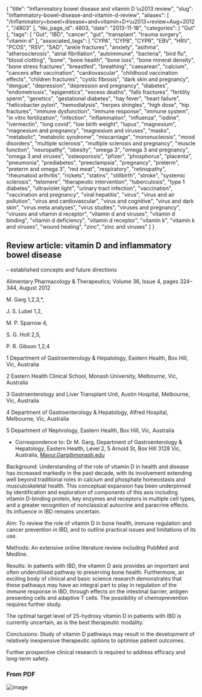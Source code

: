 {
    "title": "Inflammatory bowel disease and vitamin D \u2013 review",
    "slug": "inflammatory-bowel-disease-and-vitamin-d-review",
    "aliases": [
        "/Inflammatory+bowel+disease+and+vitamin+D+\u2013+review+Aug+2012",
        "/4803"
    ],
    "tiki_page_id": 4803,
    "date": "2013-11-18",
    "categories": [
        "Gut"
    ],
    "tags": [
        "Gut",
        "IBD",
        "cancer",
        "gut",
        "transplant",
        "trauma surgery",
        "vitamin d"
    ],
    "associated_tags": [
        "CYPA",
        "CYPB",
        "CYPR",
        "EBV",
        "HRV",
        "PCOS",
        "RSV",
        "SAD",
        "ankle fractures",
        "anxiety",
        "asthma",
        "atherosclerosis",
        "atrial fibrillation",
        "autoimmune",
        "bacteria",
        "bird flu",
        "blood clotting",
        "bone",
        "bone health",
        "bone loss",
        "bone mineral density",
        "bone stress fractures",
        "breastfed",
        "breathing",
        "caesarean",
        "calcium",
        "cancers after vaccination",
        "cardiovascular",
        "childhood vaccination effects",
        "children fractures",
        "cystic fibrosis",
        "dark skin and pregnancy",
        "dengue",
        "depression",
        "depression and pregnancy",
        "diabetes",
        "endometriosis",
        "epigenetics",
        "excess deaths",
        "falls fractures",
        "fertility sperm",
        "genetics",
        "gestational diabetes",
        "hay fever",
        "heart failure",
        "helicobacter pylori",
        "hemodialysis",
        "herpes shingles",
        "high dose",
        "hip fractures",
        "immune dysfunction",
        "immune response",
        "immune system",
        "in vitro fertilization",
        "infection",
        "inflammation",
        "influenza",
        "iodine",
        "ivermectin",
        "long covid",
        "low birth weight",
        "lupus",
        "magnesium",
        "magnesium and pregnancy",
        "magnesium and viruses",
        "masks",
        "metabolic",
        "metabolic syndrome",
        "miscarriage",
        "mononucleosis",
        "mood disorders",
        "multiple sclerosis",
        "multiple sclerosis and pregnancy",
        "muscle function",
        "neuropathy",
        "obesity",
        "omega 3",
        "omega 3 and pregnancy",
        "omega 3 and viruses",
        "osteoporosis",
        "pfizer",
        "phosphorus",
        "placenta",
        "pneumonia",
        "prediabetes",
        "preeclampsia",
        "pregnancy",
        "preterm",
        "preterm and omega 3",
        "red meat",
        "respiratory",
        "retinopathy",
        "rheumatoid arthritis",
        "rickets",
        "statins",
        "stillbirth",
        "stroke",
        "systemic sclerosis",
        "telomere",
        "therapeutic intervention",
        "tuberculosis",
        "type 1 diabetes",
        "ultraviolet light",
        "urinary tract infection",
        "vaccination",
        "vaccination and pregnancy",
        "viral hepatitis",
        "virus",
        "virus and air pollution",
        "virus and cardiovascular",
        "virus and cognitive",
        "virus and dark skin",
        "virus meta analyses",
        "virus studies",
        "viruses and pregnancy",
        "viruses and vitamin d receptor",
        "vitamin d and viruses",
        "vitamin d binding",
        "vitamin d deficiency",
        "vitamin d receptor",
        "vitamin k",
        "vitamin k and viruses",
        "wound healing",
        "zinc",
        "zinc and viruses"
    ]
}


## Review article: vitamin D and inflammatory bowel disease   
– established concepts and future directions

Alimentary Pharmacology & Therapeutics; Volume 36, Issue 4, pages 324–344, August 2012

M. Garg 1,2,3,*,

J. S. Lubel 1,2,

M. P. Sparrow 4,

S. G. Holt 2,5,

P. R. Gibson 1,2,4

1    Department of Gastroenterology & Hepatology, Eastern Health, Box Hill, Vic, Australia

2     Eastern Health Clinical School, Monash University, Melbourne, Vic, Australia

3     Gastroenterology and Liver Transplant Unit, Austin Hospital, Melbourne, Vic, Australia

4     Department of Gastroenterology & Hepatology, Alfred Hospital, Melbourne, Vic, Australia

5     Department of Nephrology, Eastern Health, Box Hill, Vic, Australia

* Correspondence to: Dr M. Garg, Department of Gastroenterology & Hepatology, Eastern Health, Level 2, 5 Arnold St, Box Hill 3128 Vic, Australia,  Mayur.Garg@monash.edu

Background: Understanding of the role of vitamin D in health and disease has increased markedly in the past decade, with its involvement extending well beyond traditional roles in calcium and phosphate homeostasis and musculoskeletal health. This conceptual expansion has been underpinned by identification and exploration of components of this axis including vitamin D-binding protein, key enzymes and receptors in multiple cell types, and a greater recognition of nonclassical autocrine and paracrine effects. Its influence in IBD remains uncertain.

Aim: To review the role of vitamin D in bone health, immune regulation and cancer prevention in IBD, and to outline practical issues and limitations of its use.

Methods: An extensive online literature review including PubMed and Medline.

Results: In patients with IBD, the vitamin D axis provides an important and often underutilised pathway to preserving bone health. Furthermore, an exciting body of clinical and basic science research demonstrates that these pathways may have an integral part to play in regulation of the immune response in IBD, through effects on the intestinal barrier, antigen presenting cells and adaptive T cells. The possibility of chemoprevention requires further study. 

The optimal target level of 25-hydroxy vitamin D in patients with IBD is currently uncertain, as is the best therapeutic modality.

Conclusions: Study of vitamin D pathways may result in the development of relatively inexpensive therapeutic options to optimise patient outcomes. 

Further prospective clinical research is required to address efficacy and long-term safety.

### From PDF

<img src="/attachments/d3.mock.jpg" alt="image">